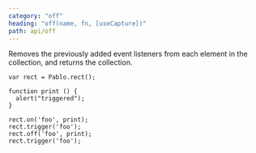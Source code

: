 ```yaml
---
category: "off"
heading: "off(name, fn, [useCapture])"
path: api/off
---
```


Removes the previously added event listeners from each element in the collection, and returns the collection. 

    var rect = Pablo.rect();
    
    function print () {
      alert("triggered");
    }

    rect.on('foo', print);
    rect.trigger('foo');
    rect.off('foo', print);
    rect.trigger('foo');
